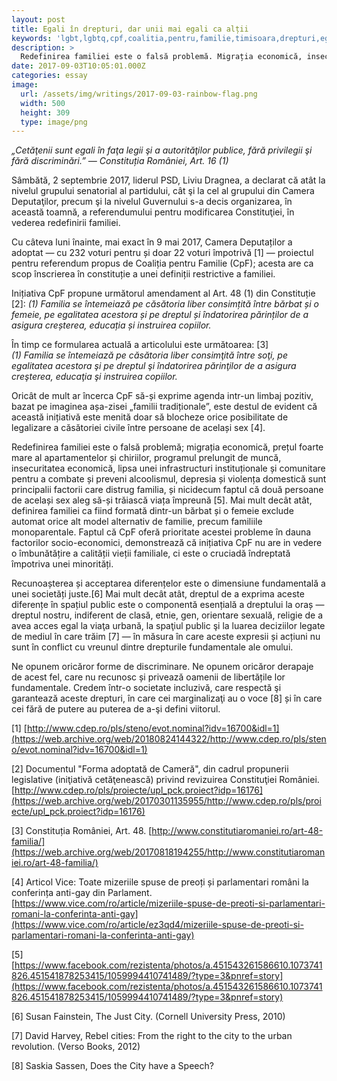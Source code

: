 ```yaml
---
layout: post
title: Egali în drepturi, dar unii mai egali ca alții
keywords: 'lgbt,lgbtq,cpf,coalitia,pentru,familie,timisoara,drepturi,egalitate,solidaritate'
description: >
  Redefinirea familiei este o falsă problemă. Migrația economică, insecuritatea economică,  lipsa unei infrastructuri instituționale și comunitare pentru a combate și preveni alcoolismul, depresia și violența domestică sunt principalii factorii care distrug familia.
date: 2017-09-03T10:05:01.000Z
categories: essay
image:
  url: /assets/img/writings/2017-09-03-rainbow-flag.png
  width: 500
  height: 309
  type: image/png
---
```

_„Cetăţenii sunt egali în faţa legii şi a autorităţilor publice, fără privilegii şi fără discriminări.” — Constituția României, Art. 16 (1)_

Sâmbătă, 2 septembrie 2017, liderul PSD, Liviu Dragnea, a declarat că atât la nivelul grupului senatorial al partidului, cât şi la cel al grupului din Camera Deputaţilor, precum şi la nivelul Guvernului s-a decis organizarea, în această toamnă, a referendumului pentru modificarea Constituţiei, în vederea redefinirii familiei.

Cu câteva luni înainte, mai exact în 9 mai 2017, Camera Deputaților a adoptat — cu 232 voturi pentru și doar 22 voturi împotrivă [1] — proiectul pentru referendum propus de Coaliția pentru Familie (CpF); acesta are ca scop înscrierea în constituție a unei definiții restrictive a familiei.

Inițiativa CpF propune următorul amendament al Art. 48 (1) din Constituție [2]:
_(1) Familia se întemeiază pe căsătoria liber consimțită între bărbat și o femeie, pe egalitatea acestora și pe dreptul și îndatorirea părinților de a asigura creșterea, educația și instruirea copiilor._  

În timp ce formularea actuală a articolului este următoarea: [3]  
_(1) Familia se întemeiază pe căsătoria liber consimţită între soţi, pe egalitatea acestora şi pe dreptul şi îndatorirea părinţilor de a asigura creşterea, educaţia şi instruirea copiilor._

Oricât de mult ar încerca CpF să-și exprime agenda intr-un limbaj pozitiv, bazat pe imaginea așa-zisei „familii tradiționale”, este destul de evident că această inițiativă este menită doar să blocheze orice posibilitate de legalizare a căsătoriei civile între persoane de același sex [4].  

Redefinirea familiei este o falsă problemă; migrația economică, prețul foarte mare al apartamentelor și chiriilor, programul prelungit de muncă, insecuritatea economică, lipsa unei infrastructuri instituționale și comunitare pentru a combate și preveni alcoolismul, depresia și violența domestică sunt principalii factorii care distrug familia, și nicidecum faptul că două persoane de același sex aleg să-și trăiască viața împreună [5]. Mai mult decât atât, definirea familiei ca fiind formată dintr-un bărbat și o femeie exclude automat orice alt model alternativ de familie, precum familiile monoparentale. Faptul că CpF oferă prioritate acestei probleme în dauna factorilor socio-economici, demonstrează că inițiativa CpF nu are in vedere o îmbunătățire a calității vieții familiale, ci este o cruciadă îndreptată împotriva unei minorități.  

Recunoașterea și acceptarea diferențelor este o dimensiune fundamentală a unei societăți juste.[6] Mai mult decât atât, dreptul de a exprima aceste diferențe în spațiul public este o componentă esențială a dreptului la oraș — dreptul nostru, indiferent de clasă, etnie, gen, orientare sexuală, religie de a avea acces egal la viaţa urbană, la spaţiul public şi la luarea deciziilor legate de mediul în care trăim [7] — în măsura în care aceste expresii și acțiuni nu sunt în conflict cu vreunul dintre drepturile fundamentale ale omului.

Ne opunem oricăror forme de discriminare. Ne opunem oricăror derapaje de acest fel, care nu recunosc și privează oamenii de libertățile lor fundamentale.  Credem într-o societate incluzivă, care respectă şi garantează aceste drepturi, în care cei marginalizaţi au o voce [8] și în care cei fără de putere au puterea de a-şi defini viitorul.

[1] [http://www.cdep.ro/pls/steno/evot.nominal?idv=16700&idl=1](https://web.archive.org/web/20180824144322/http://www.cdep.ro/pls/steno/evot.nominal?idv=16700&idl=1)  

[2]  Documentul "Forma adoptată de Cameră", din cadrul propunerii legislative (iniţiativă cetăţenească) privind revizuirea Constituţiei României.  
 [http://www.cdep.ro/pls/proiecte/upl_pck.proiect?idp=16176](https://web.archive.org/web/20170301135955/http://www.cdep.ro/pls/proiecte/upl_pck.proiect?idp=16176)  

[3] Constituția României, Art. 48. [http://www.constitutiaromaniei.ro/art-48-familia/](https://web.archive.org/web/20170818194255/http://www.constitutiaromaniei.ro/art-48-familia/)  

[4] Articol Vice: Toate mizeriile spuse de preoți și parlamentari români la conferința anti-gay din Parlament. [https://www.vice.com/ro/article/mizeriile-spuse-de-preoti-si-parlamentari-romani-la-conferinta-anti-gay](https://www.vice.com/ro/article/ez3qd4/mizeriile-spuse-de-preoti-si-parlamentari-romani-la-conferinta-anti-gay)  

[5] [https://www.facebook.com/rezistenta/photos/a.451543261586610.1073741826.451541878253415/1059994410741489/?type=3&pnref=story](https://www.facebook.com/rezistenta/photos/a.451543261586610.1073741826.451541878253415/1059994410741489/?type=3&pnref=story)  

[6] Susan Fainstein, The Just City. (Cornell University Press, 2010)  

[7] David Harvey, Rebel cities: From the right to the city to the urban revolution. (Verso Books, 2012)  

[8] Saskia Sassen, Does the City have a Speech?  
